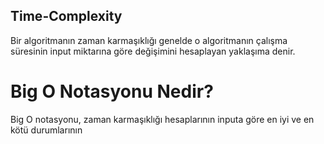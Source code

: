 ## Time-Complexity
  Bir algoritmanın zaman karmaşıklığı genelde o algoritmanın çalışma süresinin input 
  miktarına göre değişimini hesaplayan yaklaşıma denir. 

# Big O Notasyonu Nedir?
 
  Big O notasyonu, zaman karmaşıklığı hesaplarının inputa göre en iyi ve en kötü durumlarının
  
